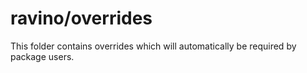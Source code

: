 # ravino/overrides

This folder contains overrides which will automatically be required by package users.
